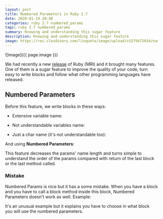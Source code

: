 ```yaml
---
layout: post
title: Numbered Parameters in Ruby 2.7
date: 2020-01-19 20:40
categories: ruby 2.7 numbered_params
tags: ruby 2.7 numbered_params
summary: Knowing and understanding this sugar feature
description: Knowing and understanding this sugar feature
image: https://res.cloudinary.com/linqueta/image/upload/v1579472034/numbered-params_h5zimc.png
---
```


<style>
img[alt=image]{
  border-radius: 10px;
}
</style>

![image]({{ page.image }})

We had recently a new [release](https://www.ruby-lang.org/en/news/2019/12/25/ruby-2-7-0-released/) of Ruby (MRI) and it brought many features. One of them is a sugar feature to improve the quality of your code, turn easy to write blocks and follow what other programming languages have released.

## Numbered Parameters

Before this feature, we write blocks in these ways:

- Extensive variable name:

<script src="https://gist.github.com/linqueta/4f5e65ca77688de5395b21f7525ecf67.js"></script>

- Not understandable variables name:

<script src="https://gist.github.com/linqueta/c35c3b1a1eeb250120ac6124a2ee5be7.js"></script>

- Just a char name (it's not understandable too):

<script src="https://gist.github.com/linqueta/94c54cb78b9b27b960cc996b85bd19eb.js"></script>

And using **Numbered Parameters**:

<script src="https://gist.github.com/linqueta/c82c5bc91ce7506cdbf10d59c962f6ba.js"></script>

This feature decreases the params' name length and turns simple to understand the order of the params compared with return of the last block or the last method called.

### Mistake

Numbered Params is nice but it has a some mistake. When you have a block and you have to call a block method inside this block, Numbered Parameters doesn't work as well. Example:

<script src="https://gist.github.com/linqueta/ddefadf3f217d7793ed1a47beab64335.js"></script>

It's an unusual example but it explains you have to choose in what block you will use the numbered parameters.